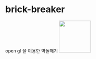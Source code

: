 # brick-breaker
open gl 을 이용한 벽돌깨기
<img src="https://user-images.githubusercontent.com/35258834/63439351-d0309b00-c468-11e9-8b0a-9f1fc3159ceb.JPG" width="100">
